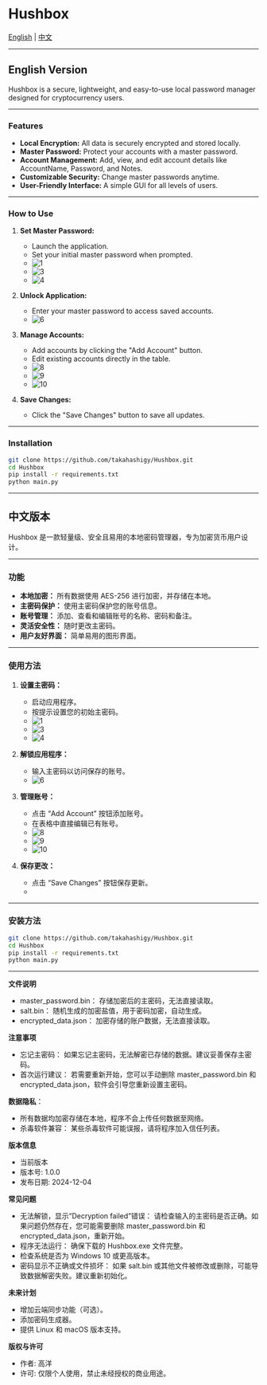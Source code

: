 # Hushbox

[English](#english-version) | [中文](#中文版本)

---

## English Version

Hushbox is a secure, lightweight, and easy-to-use local password manager designed for cryptocurrency users.

---

### Features

- **Local Encryption:** All data is securely encrypted and stored locally.
- **Master Password:** Protect your accounts with a master password.
- **Account Management:** Add, view, and edit account details like AccountName, Password, and Notes.
- **Customizable Security:** Change master passwords anytime.
- **User-Friendly Interface:** A simple GUI for all levels of users.

---

### How to Use

1. **Set Master Password:**
   - Launch the application.
   - Set your initial master password when prompted.
   - ![1](https://github.com/user-attachments/assets/dc955646-9c14-41ff-8f27-cfc01458ddf1)
   - ![3](https://github.com/user-attachments/assets/e691fa55-7f63-412c-9a23-2650e3e13908)
   - ![4](https://github.com/user-attachments/assets/a27d213c-0c49-4693-9db1-1aeff668f3c2)

2. **Unlock Application:**
   - Enter your master password to access saved accounts.
   - ![6](https://github.com/user-attachments/assets/ecb59dbc-08c8-4d62-b960-120776a65905)

3. **Manage Accounts:**
   - Add accounts by clicking the "Add Account" button.
   - Edit existing accounts directly in the table.
   - ![8](https://github.com/user-attachments/assets/62e2babd-7e07-4dec-825f-e072c12bb7d4)
   - ![9](https://github.com/user-attachments/assets/6a8b21bf-9b68-4da6-9d16-571c7eaf811e)
   - ![10](https://github.com/user-attachments/assets/aa53210f-bedc-4128-a95d-aa52e35de793)

4. **Save Changes:**
   - Click the "Save Changes" button to save all updates.

---

### Installation

```bash
git clone https://github.com/takahashigy/Hushbox.git
cd Hushbox
pip install -r requirements.txt
python main.py

```
---

## 中文版本

Hushbox 是一款轻量级、安全且易用的本地密码管理器，专为加密货币用户设计。

---

### 功能

- **本地加密：** 所有数据使用 AES-256 进行加密，并存储在本地。
- **主密码保护：** 使用主密码保护您的账号信息。
- **账号管理：** 添加、查看和编辑账号的名称、密码和备注。
- **灵活安全性：** 随时更改主密码。
- **用户友好界面：** 简单易用的图形界面。

---

### 使用方法

1. **设置主密码：**
   - 启动应用程序。
   - 按提示设置您的初始主密码。
   - ![1](https://github.com/user-attachments/assets/dc955646-9c14-41ff-8f27-cfc01458ddf1)
   - ![3](https://github.com/user-attachments/assets/e691fa55-7f63-412c-9a23-2650e3e13908)
   - ![4](https://github.com/user-attachments/assets/a27d213c-0c49-4693-9db1-1aeff668f3c2)





2. **解锁应用程序：**
   - 输入主密码以访问保存的账号。
   - ![6](https://github.com/user-attachments/assets/ecb59dbc-08c8-4d62-b960-120776a65905)


3. **管理账号：**
   - 点击 “Add Account” 按钮添加账号。
   - 在表格中直接编辑已有账号。
   - ![8](https://github.com/user-attachments/assets/62e2babd-7e07-4dec-825f-e072c12bb7d4)
   - ![9](https://github.com/user-attachments/assets/6a8b21bf-9b68-4da6-9d16-571c7eaf811e)
   - ![10](https://github.com/user-attachments/assets/aa53210f-bedc-4128-a95d-aa52e35de793)




4. **保存更改：**
   - 点击 “Save Changes” 按钮保存更新。
   - 

---

### 安装方法

```bash
git clone https://github.com/takahashigy/Hushbox.git
cd Hushbox
pip install -r requirements.txt
python main.py
```
---
**文件说明**
- master_password.bin：
  存储加密后的主密码，无法直接读取。
- salt.bin：
  随机生成的加密盐值，用于密码加密，自动生成。
- encrypted_data.json：
  加密存储的账户数据，无法直接读取。

**注意事项**
 - 忘记主密码：
   如果忘记主密码，无法解密已存储的数据。建议妥善保存主密码。
 - 首次运行建议：
   若需要重新开始，您可以手动删除 master_password.bin 和 encrypted_data.json，软件会引导您重新设置主密码。

**数据隐私**：
- 所有数据均加密存储在本地，程序不会上传任何数据至网络。
- 杀毒软件兼容：
  某些杀毒软件可能误报，请将程序加入信任列表。

**版本信息**
- 当前版本
- 版本号: 1.0.0
- 发布日期: 2024-12-04

**常见问题**
- 无法解锁，显示“Decryption failed”错误：
  请检查输入的主密码是否正确。如果问题仍然存在，您可能需要删除 master_password.bin 和 encrypted_data.json，重新开始。
- 程序无法运行：
  确保下载的 Hushbox.exe 文件完整。
- 检查系统是否为 Windows 10 或更高版本。
- 密码显示不正确或文件损坏：
  如果 salt.bin 或其他文件被修改或删除，可能导致数据解密失败。建议重新初始化。

**未来计划**
- 增加云端同步功能（可选）。
- 添加密码生成器。
- 提供 Linux 和 macOS 版本支持。

**版权与许可**
- 作者: 高洋
- 许可: 仅限个人使用，禁止未经授权的商业用途。



